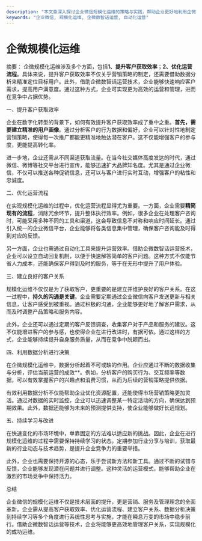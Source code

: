 ```yaml
---
description: "本文章深入探讨企业微信规模化运维的策略与实践，帮助企业更好地利用企微进行客户获取与管理。"
keywords: "企业微信, 规模化运维, 企微数智话运营, 自动化运营"
---
```

# 企微规模化运维

摘要： 企微规模化运维涉及多个方面，包括**1、提升客户获取效率**；**2、优化运营流程**。具体来说，提升客户获取效率不仅关乎营销策略的制定，还需要借助数据分析来精准定位目标用户。此外，借助企微数智话运营技术，企业能够快速响应客户需求，提高用户满意度。通过这种方式，企业可实现更为高效的运营和管理，进而在竞争中占据优势。

一、提升客户获取效率

企业在数字化转型的背景下，如何有效提升客户获取效率成了重中之重。**首先，需要建立精准的用户画像**。通过分析客户的行为数据和偏好，企业可以针对性地制定营销策略，使得每一次推广都能更精准地触达潜在客户。这不仅能增强客户的参与度，更能提高转化率。

进一步地，企业还需从不同渠道获取流量。在当今社交媒体高度发达的时代，通过微信、微博等社交平台进行宣传，能够迅速扩大品牌知名度。尤其是通过企业微信，不仅可以推送各种促销信息，还可以与客户进行实时互动，增强客户的粘性和忠诚度。

二、优化运营流程

在实现规模化运维的过程中，优化运营流程显得尤为重要。一方面，企业需要**精简现有的流程**，消除冗余环节，提升整体执行效率。例如，很多企业在处理客户咨询时，可能采用多种不同的工具和渠道，这会导致信息不对称和响应时间延长。通过引入统一的企业微信平台，企业能够将各类信息集中管理，确保客户咨询能及时得到对应的反馈。

另一方面，企业也需通过自动化工具来提升运营效率。借助企微数智话运营技术，企业可以设立自动回复机制，以便于快速解答简单的客户问题。这种方式不仅能节省人力成本，还能确保客户得到及时的服务，等于在无形中提升了用户体验。

三、建立良好的客户关系

规模化运维不仅仅是为了获取客户，更重要的是建立并维护良好的客户关系。在这一过程中，**持久的沟通是关键**。企业需要定期通过企业微信向客户发送更新与相关信息，让客户感受到被重视。通过积极的沟通，企业能够更好地了解客户需求，从而及时调整产品策略和服务内容。

此外，企业还可以通过定期的客户反馈调查，收集客户对于产品和服务的建议。这不仅能增进客户的参与感，也使得企业在进行改进时，有据可依。通过这样的方式，企业能够持续提升自身服务质量，从而在竞争中脱颖而出。

四、利用数据分析进行决策

在企微规模化运维中，数据分析起着不可或缺的作用。企业应通过不断的数据收集与分析，评估当前运营的成效**。例如，分析客户的购买行为、交互频率等数据，可以有效掌握客户的兴趣点和消费习惯，从而为后续的营销策略提供依据。

有效利用数据分析不仅能帮助企业优化资源配置，还能使得市场营销策略更加灵活。通过对数据的实时监控，企业可以迅速调整某一特定活动的方向，确保达到预期效果。此外，数据还能够为未来的预测提供支持，使企业能够做好长远规划。

五、持续学习与改进

在快速变化的市场环境中，单靠固定的方法难以适应新的挑战。因此，企业在进行规模化运维的过程中需要保持持续学习的状态。定期参加行业分享与培训，获取最新的行业动态与技术趋势，是提升企业竞争力的重要举措。

此外，企业也需要保持开源的心态，乐于尝试新方法和新工具。通过不断的试错与反馈，企业能够发现潜在问题并进行调整。这种灵活的运营模式，能够帮助企业在激烈的市场竞争中保持活力。

总结

企业微信的规模化运维不仅是技术层面的提升，更是营销、服务及管理理念的全面革新。企业需从提高客户获取效率、优化运营流程、建立客户关系、数据分析决策到持续学习等多个角度进行系统性思考与实施，才能在瞬息万变的市场中稳步前行。借助企微数智话运营等技术，企业将能够更高效地管理客户关系，实现规模化的成功运维。
